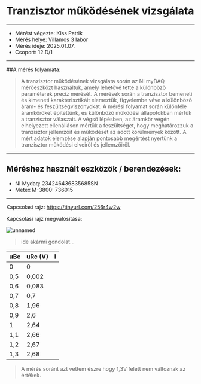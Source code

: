 # Tranzisztor működésének vizsgálata
---  
- Mérést végezte: Kiss Patrik
- Mérés helye: Villamos 3 labor
- Mérés ideje: 2025.01.07.
- Csoport: 12.D/1
---
##A mérés folyamata:
>A tranzisztor működésének vizsgálata során az NI myDAQ mérőeszközt használtuk, amely lehetővé tette a különböző paraméterek precíz mérését. A mérések során a tranzisztor bemeneti és kimeneti karakterisztikáit elemeztük, figyelembe véve a különböző áram- és feszültségviszonyokat. A mérési folyamat során különféle áramköröket építettünk, és különböző működési állapotokban mértük a tranzisztor válaszait. A végső lépésben, az áramkör végén elhelyezett ellenálláson mértük a feszültséget, hogy meghatározzuk a tranzisztor jellemzőit és működését az adott körülmények között. A mért adatok elemzése alapján pontosabb megértést nyertünk a tranzisztor működési elveiről és jellemzőiről.

---

## Méréshez használt eszközök / berendezések:
- NI Mydaq: 234246436835685SN
- Metex M-3800: 736015
---

Kapcsolasi rajz:
https://tinyurl.com/256r4w2w

Kapcsolási rajz megvalósitása:

![unnamed](https://github.com/user-attachments/assets/0529c7a9-15a8-4b55-8d38-e8778f7f32f9)

> ide akármi gondolat...

| uBe    | uRc (V)  |  I   |
|-------|-----      |----------|
|  0    | 0         |          |
| 0,5   | 0,002     |          |
| 0,6   | 0,083     |          |
| 0,7   | 0,7       |          |
| 0,8   | 1,96      |          |
| 0,9   | 2,6       |          | 
| 1     | 2,64      |          |
| 1,1   | 2,66      |          |
| 1,2   | 2,67      |          |
| 1,3   | 2,68      |          |
> A mérés soránt azt vettem észre hogy 1,3V felett nem változnak az értékek.
